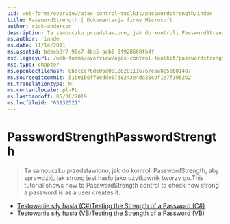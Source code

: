 ```yaml
---
uid: web-forms/overview/ajax-control-toolkit/passwordstrength/index
title: PasswordStrength | Dokumentacja firmy Microsoft
author: rick-anderson
description: Ta samouczku przedstawiono, jak do kontroli PasswordStrength, aby sprawdzić, jak strong jest hasło jako użytkownik tworzy go.
ms.author: riande
ms.date: 11/14/2011
ms.assetid: bdbeb8f7-90e7-4bc5-aeb6-0f928660fb4f
msc.legacyurl: /web-forms/overview/ajax-control-toolkit/passwordstrength
msc.type: chapter
ms.openlocfilehash: 8bdccc76d606d00128281116767eaa825ab01487
ms.sourcegitcommit: 51b01b6ff8edde57d8243e4da28c9f1e7f1962b2
ms.translationtype: MT
ms.contentlocale: pl-PL
ms.lasthandoff: 05/06/2019
ms.locfileid: "65132521"
---
```

# <a name="passwordstrength"></a><span data-ttu-id="704af-103">PasswordStrength</span><span class="sxs-lookup"><span data-stu-id="704af-103">PasswordStrength</span></span>

> <span data-ttu-id="704af-104">Ta samouczku przedstawiono, jak do kontroli PasswordStrength, aby sprawdzić, jak strong jest hasło jako użytkownik tworzy go.</span><span class="sxs-lookup"><span data-stu-id="704af-104">This tutorial shows how to PasswordStrength control to check how strong a password is as a user creates it.</span></span>

- [<span data-ttu-id="704af-105">Testowanie siły hasła (C#)</span><span class="sxs-lookup"><span data-stu-id="704af-105">Testing the Strength of a Password (C#)</span></span>](testing-the-strength-of-a-password-cs.md)
- [<span data-ttu-id="704af-106">Testowanie siły hasła (VB)</span><span class="sxs-lookup"><span data-stu-id="704af-106">Testing the Strength of a Password (VB)</span></span>](testing-the-strength-of-a-password-vb.md)
